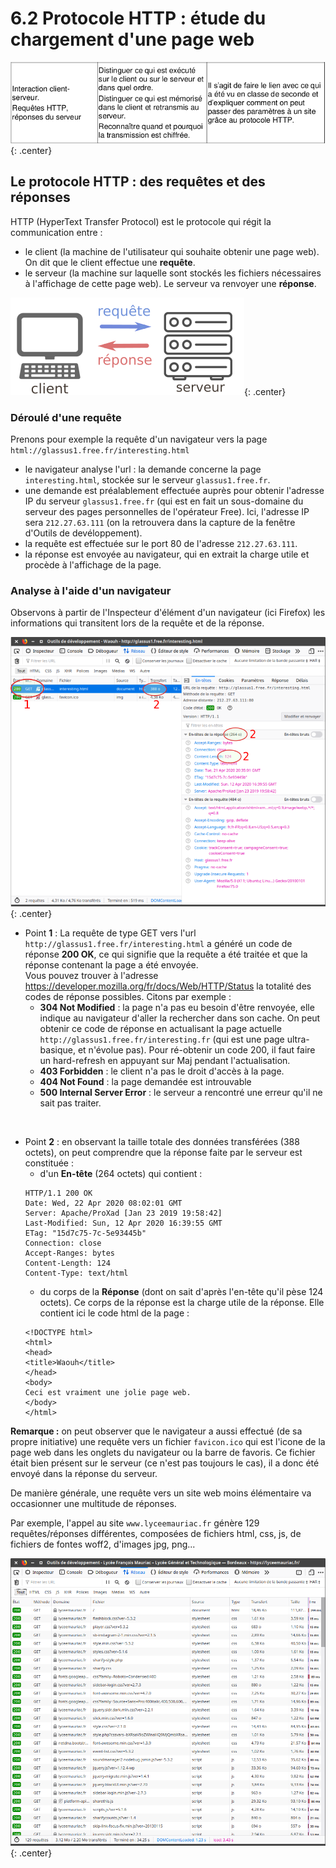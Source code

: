# 6.2 Protocole HTTP : étude du chargement d'une page web

![image](data/BO.png){: .center}

## Le protocole HTTP : des requêtes et des réponses
 HTTP (HyperText Transfer Protocol) est le protocole qui régit la communication entre : 
 - le client (la machine de l'utilisateur qui souhaite obtenir une page web). On dit que le client effectue une **requête**.
 - le serveur (la machine sur laquelle sont stockés les fichiers nécessaires à l'affichage de cette page web). Le serveur va renvoyer une **réponse**.
 

![image](data/requete2.png){: .center}


### Déroulé d'une requête
Prenons pour exemple la requête d'un navigateur vers la page ```html://glassus1.free.fr/interesting.html``` 

- le navigateur analyse l'url : la demande concerne la page ```interesting.html```, stockée sur le serveur ```glassus1.free.fr```.  
- une demande est préalablement effectuée auprès pour obtenir l'adresse IP du serveur ```glassus1.free.fr``` (qui est en fait un sous-domaine du serveur des pages personnelles de l'opérateur Free). Ici, l'adresse IP sera ```212.27.63.111``` (on la retrouvera dans la capture de la fenêtre d'Outils de devéloppement).
- la requête est effectuée sur le port 80 de l'adresse ```212.27.63.111```.
- la réponse est envoyée au navigateur, qui en extrait la charge utile et procède à l'affichage de la page.


### Analyse à l'aide d'un navigateur

Observons à partir de l'Inspecteur d'élément d'un navigateur (ici Firefox) les informations qui transitent lors de la requête et de la réponse.

![](data/insp1.png){: .center}

- Point **1** : La requête de type GET vers l'url ```http://glassus1.free.fr/interesting.html``` a généré un code de réponse **200 OK**, ce qui signifie que la requête a été traitée et que la réponse contenant la page a été envoyée.  
Vous pouvez trouver à l'adresse https://developer.mozilla.org/fr/docs/Web/HTTP/Status la totalité des codes de réponse possibles. 
Citons par exemple : 
    - **304 Not Modified** : la page n'a pas eu besoin d'être renvoyée, elle indique au navigateur d'aller la rechercher dans son cache. On peut obtenir ce code de réponse en actualisant la page actuelle ```http://glassus1.free.fr/interesting.fr``` (qui est une page ultra-basique, et n'évolue pas). Pour ré-obtenir un code 200, il faut faire un hard-refresh en appuyant sur Maj pendant l'actualisation.
    - **403 Forbidden** : le client n'a pas le droit d'accès à la page.
    - **404 Not Found** : la page demandée est introuvable
    - **500 Internal Server Error** : le serveur a rencontré une erreur qu'il ne sait pas traiter.

<br>

- Point **2** : en observant la taille totale des données transférées (388 octets), on peut comprendre que la réponse faite par le serveur est constituée :
    - d'un **En-tête** (264 octets) qui contient :
    ```
    HTTP/1.1 200 OK
    Date: Wed, 22 Apr 2020 08:02:01 GMT
    Server: Apache/ProXad [Jan 23 2019 19:58:42]
    Last-Modified: Sun, 12 Apr 2020 16:39:55 GMT
    ETag: "15d7c75-7c-5e93445b"
    Connection: close
    Accept-Ranges: bytes
    Content-Length: 124
    Content-Type: text/html
    ``` 
    - du corps de la **Réponse** (dont on sait d'après l'en-tête qu'il pèse 124 octets). Ce corps de la réponse est la charge utile de la réponse. Elle contient ici le code html de la page :
    ```
    <!DOCTYPE html>
    <html>
    <head>
    <title>Waouh</title>
    </head>
    <body>
    Ceci est vraiment une jolie page web.
    </body>
    </html>
    ```

**Remarque :** on peut observer que le navigateur a aussi effectué (de sa propre initiative) une requête vers un fichier ```favicon.ico``` qui est l'icone de la page web dans les onglets du navigateur ou la barre de favoris. Ce fichier était bien présent sur le serveur (ce n'est pas toujours le cas), il a donc été envoyé dans la réponse du serveur. 

De manière générale, une requête vers un site web moins élémentaire va occasionner une multitude de réponses.

Par exemple, l'appel au site ```www.lyceemauriac.fr``` génère 129 requêtes/réponses différentes, composées de fichiers html, css, js, de fichiers de fontes woff2, d'images jpg, png...


![](data/insp3.png){: .center}